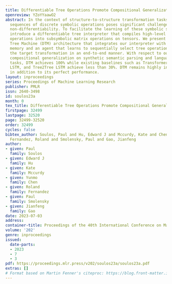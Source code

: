 ```yaml
---
title: Differentiable Tree Operations Promote Compositional Generalization
openreview: YZoYYaawO2
abstract: In the context of structure-to-structure transformation tasks, learning
  sequences of discrete symbolic operations poses significant challenges due to their
  non-differentiability. To facilitate the learning of these symbolic sequences, we
  introduce a differentiable tree interpreter that compiles high-level symbolic tree
  operations into subsymbolic matrix operations on tensors. We present a novel Differentiable
  Tree Machine (DTM) architecture that integrates our interpreter with an external
  memory and an agent that learns to sequentially select tree operations to execute
  the target transformation in an end-to-end manner. With respect to out-of-distribution
  compositional generalization on synthetic semantic parsing and language generation
  tasks, DTM achieves 100% while existing baselines such as Transformer, Tree Transformer,
  LSTM, and Tree2Tree LSTM achieve less than 30%. DTM remains highly interpretable
  in addition to its perfect performance.
layout: inproceedings
series: Proceedings of Machine Learning Research
publisher: PMLR
issn: 2640-3498
id: soulos23a
month: 0
tex_title: Differentiable Tree Operations Promote Compositional Generalization
firstpage: 32499
lastpage: 32520
page: 32499-32520
order: 32499
cycles: false
bibtex_author: Soulos, Paul and Hu, Edward J and Mccurdy, Kate and Chen, Yunmo and
  Fernandez, Roland and Smolensky, Paul and Gao, Jianfeng
author:
- given: Paul
  family: Soulos
- given: Edward J
  family: Hu
- given: Kate
  family: Mccurdy
- given: Yunmo
  family: Chen
- given: Roland
  family: Fernandez
- given: Paul
  family: Smolensky
- given: Jianfeng
  family: Gao
date: 2023-07-03
address: 
container-title: Proceedings of the 40th International Conference on Machine Learning
volume: '202'
genre: inproceedings
issued:
  date-parts:
  - 2023
  - 7
  - 3
pdf: https://proceedings.mlr.press/v202/soulos23a/soulos23a.pdf
extras: []
# Format based on Martin Fenner's citeproc: https://blog.front-matter.io/posts/citeproc-yaml-for-bibliographies/
---
```

